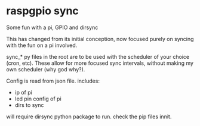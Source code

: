 # raspgpio sync
Some fun with a pi, GPIO and dirsync

This has changed from its initial conception, now focused purely on syncing with the fun on a pi involved.

sync_* py files in the root are to be used with the scheduler of your choice (cron, etc).
These allow for more focused sync intervals, without making my own scheduler (why god why?).

Config is read from json file.
includes:
  - ip of pi
  - led pin config of pi
  - dirs to sync
  
will require dirsync python package to run. check the pip files innit.
